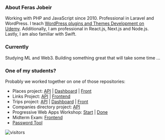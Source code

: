 ### About Feras Jobeir

Working with PHP and JavaScript since 2010. Professional in Laravel and WordPress. I teach [WordPress plugins and Themes Development on Udemy](https://www.udemy.com/course/wordpress-themes-plugins-development/?referralCode=5FE49258397AD5577BAF). Additionally, I am professional in React.js, Next.js and Node.js. Lastly, I am also familiar with Swift.

### Currently
Studying ML and Web3. Building something great that will take some time ...

### One of my students?

Probably we worked together on one of those repositories:

- Places project: [API](https://github.com/fjobeir/places-api) | [Dashboard](https://github.com/fjobeir/places-dashboard) | [Front](https://github.com/fjobeir/places-web)
- Links Project: [API](https://github.com/fjobeir/links-api) | [Frontend](https://github.com/fjobeir/links-front)
- Trips project: [API](https://github.com/fjobeir/trip-api) | [Dashboard](https://github.com/fjobeir/trip-dashboard) | [Front](https://github.com/fjobeir/trip-front)
- Companies directory project: [API](https://github.com/fjobeir/companies-directory-api)
- Progressive Web Apps Workshop: [Start](https://github.com/fjobeir/pwa-starter) | [Done](https://github.com/fjobeir/pwa-done)
- Midterm Exam: [Frontend](https://github.com/fjobeir/frontend-project-react)
- [Password Tool](https://github.com/fjobeir/password-generator-checker-react)

![visitors](https://img.shields.io/badge/dynamic/json?color=informational&label=visitor&query=value&url=https%3A%2F%2Fapi.countapi.xyz%2Fhit%2Ffjobeir.fjobeir%2Freadme)

